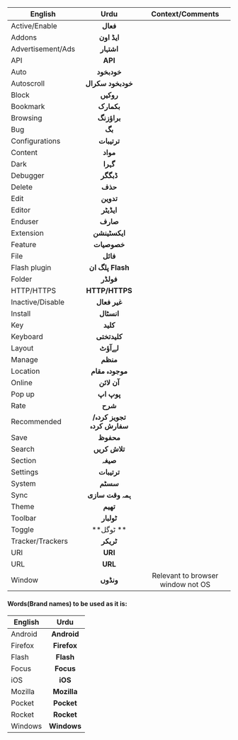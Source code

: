 | English         | Urdu         |Context/Comments
| ------------- |:-------------:|:-------------:|
| Active/Enable |**فعال**|
| Addons  |**ایڈ اون**|
|Advertisement/Ads|**اشتہار**|
| API  |**API**|
|Auto|**خودبخود**|
|Autoscroll  |**خودبخود سکرال**|
|Block|**روکیں**|
|Bookmark  |**بکمارک**|
|Browsing |**براؤزنگ**|
|Bug |**بگ**|
|Configurations |**ترتیبات**|
|Content |**مواد**|
|Dark |**گہرا**|
|Debugger |**ڈبگگر**|
|Delete |**حذف**|
|Edit |**تدوین**|
|Editor |**ایڈیٹر**|
|Enduser |**صارف**|
|Extension |**ایکسٹینشن**|
|Feature|**خصوصیات**|
|File |**فائل**|
|Flash plugin|**پلگ ان Flash**|
|Folder |**فولڈر**|
|HTTP/HTTPS|**HTTP/HTTPS**|
|Inactive/Disable |**غیر فعال**|
|Install |**انسٹال**|
|Key |**کلید**|
|Keyboard |**کلیدتختی**|
|Layout |**لےآؤٹ**|
|Manage |**منظم**|
|Location |**موجودہ مقام**|
|Online |**آن لائن**|
|Pop up|**پوپ اپ**|
|Rate |**شرح**|
|Recommended |**تجویز کردہ/سفارش کردہ**|
|Save |**محفوظ**|
|Search |**تلاش کریں**|
|Section |**صیغہ**|
|Settings |**ترتیبات**|
|System |**سسٹم**|
|Sync |**ہمہ وقت سازی**|
|Theme|**تھیم**|
|Toolbar |**ٹولبار**|
|Toggle |**ٹوگل **|
|Tracker/Trackers |**ٹریکر**|
|URI|**URI**|
|URL|**URL**|
|Window |**ونڈوں**|Relevant to browser window not OS|



#### Words(Brand names) to be used as it is:
| English         | Urdu         
| ------------- |:-------------:|
|Android |**Android**|
|Firefox |**Firefox**|
|Flash |**Flash**|
|Focus |**Focus**|
|iOS |**iOS**|
|Mozilla |**Mozilla**|
|Pocket |**Pocket**|
|Rocket |**Rocket**|
|Windows|**Windows**|
